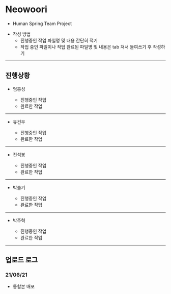 # Neowoori
  * Human Spring Team Project
  - 작성 방법
    + 진행중인 작업 파일명 및 내용 간단히 적기
    + 작업 중인 파일이나 작업 완료된 파일명 및 내용은 tab 쳐서 들여쓰기 후 작성하기
---

## 진행상황
* 엄홍성
  - 진행중인 작업

  + 완료한 작업


---
* 유건우
  - 진행중인 작업

  + 완료한 작업


---
* 전석봉
  - 진행중인 작업

  + 완료한 작업


---
* 박슬기
  - 진행중인 작업

  + 완료한 작업


---
* 박주혁
  - 진행중인 작업

  + 완료한 작업


---
## 업로드 로그
### 21/06/21
+ 통합본 배포
